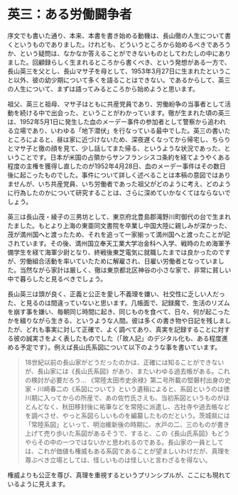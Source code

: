 # 英三：ある労働闘争者

序文でも書いた通り、本来、本書を書き始める動機は、長山徹の人生について書くというものでありました。けれども、どういうところから始めるべきであろうか、という疑問は、なかなか答えることができないものとしてわたしの中にありました。回顧録らしく生まれるところから書くべき、という発想がある一方で、長山英三を父とし、長山マサ子を母として、1953年3月27日に生まれたということ以外、彼の幼少期について多くを語ることはできない。であるからして、英三の人生について、まずは語ってみるところから始めようと思います。

祖父、英三と祖母、マサ子はともに共産党員であり、労働紛争の当事者として活動を続ける中で出会った、ということがわかっています。徹が生まれた頃の英三は、1952年5月1日に発生した血のメーデー事件の参加者として警察から追われる立場であり、いわゆる「地下潜伏」を行なっている最中でした。英三の書いたところによると、昼は家に近づけないため、深夜遅くなってから帰宅し、ちらりとマサ子と徹の顔を見て、少し話してまた帰る、というような状況であった、ということです。日本が米国の占領からサンフランシスコ条約を経てようやくある程度の主権を獲得し直したのが1952年4月28日、血のメーデー事件はその数日後に起こったものでした。事件について詳しく述べることは本稿の意図ではありませんが、いち共産党員、いち労働者であった祖父がどのように考え、どのように行為したのかについて研究することは、さらに深めていかなくてはならないでしょう。

英三は長山茂・綾子の三男坊として、東京府北豊島郡滝野川町御代の台で生まれたました。もとより上海の東亜同文書院を卒業し中国大陸に親しみが深かった、茂が満州国へと渡ったため、それを追って一家揃って満州国へと渡ったことが記されています。その後、満州国立奉天工業大学冶金科へ入学、戦時のため海軍予備学生を経て海軍少尉となり、終戦後東芝電気に就職したまでは良かったのですが、労働組合活動を率いていたために解雇され、日雇い労働者となっていました。当然ながら家計は厳しく、徹は東京都北区神谷の小さな家で、非常に貧しい中で暮らしたと見るべきでしょう。

長山英三は頭が良く、正義と公正を愛し不義理を嫌い、社交性に乏しい人だった、と見るのは間違っていないと思います。几帳面で、記録魔で、生活のリズムを崩す事を嫌い、毎朝同じ時間に起き、同じものを食べて、日々、何が起こったかを綴りながら生きる、というような人間。彼は多くの書き物や日記を残しましたが、どれも事実に対して正確で、よく調べてあり、真実を記録することに対する彼の誠実さをよく表したものでした（「故人記」のデジタル化も、ある程度進める予定です）。例えば長山氏系図について以下のような事を書いています。

> 18世紀以前の長山家がどうだったのかは、正確には知ることができないが、長山家には《長山氏系図》があり、またいわゆる過去帳がある。これの検討が必要だろう…
> 《常陸太田市史余禄》第二号所載の堅磐村出身の史家・川崎春二の《系図について》という遺稿によると、系図というのは徳川期に入ってからの所産で、あの佐竹氏さえも、当初系図というものがほとんどなく、秋田移封後に祐筆などを常陸に派遣し、古社寺や過去帳などを調べさせ、やっと系図らしいものを編纂したものだという。茨城県には「常陸系図」といって、明治維新後の時期に、水戸の二、三のものが書き上げて売り歩いた系図があるそうで、すると、この《長山氏系図》もどうやらその中の一つではないかと思われるのである。長山家の一員としては、これが価値も権威もある系図であることが望ましいわけだが、真理を尊ぶべき立場としては、怪しいものは怪しいと言わざるを得ない。

権威よりも公正を尊び、真理を重視するというプリンシプルが、ここにも現れているように見えます。
